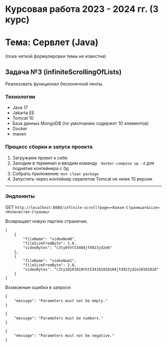 # Курсовая работа 2023 - 2024 гг. (3 курс)

# Тема: Сервлет (Java) 
(пока четкой формулировки темы не известна)

## Задача №3 (infiniteScrollingOfLists)

Реализовать функционал бесконечной ленты.

### Технологии
- Java 17
- Jakarta EE
- Tomcat 10
- База данных MongoDB (по умолчанию содержит 10 элементов)
- Docker
- maven

### Процесс сборки и запуск проекта
1. Загружаем проект к себе
2. Заходим в терминал и вводим команду ``` docker-compose up -d``` для поднятия контейнера с бд
3. Собрать приложение: ``` mvn clean package ```
4. Запустить через контейнер сервлетов Tomcat не ниже 10 версии

---

### Эндпоинты

GET ``` http://localhost:8080/infinite-scroll?page=<Какая-Страница>&size=<Количество-Страниц> ```

Возвращает новую партию страничек.
``` 
[
    {
        "fileName": "videoNum0",
        "fileSizeFromByte": 1.0,
        "videoBytes": "c3ty0tht53404jfd923jd2e0"
    },
    {
        "fileName": "videoNum1",
        "fileSizeFromByte": 2.0,
        "videoBytes": "c3ty10101010tht534101010104jfd923jd2e10101010"
    }
]
``` 

Возможные ошибки в запросе:
``` 
{
    "message": "Parameters must not be empty."
}
``` 
``` 
{
    "message": "Parameters must be numbers."
}
``` 
``` 
{
    "message": "Parameters must not be negative."
}
``` 



